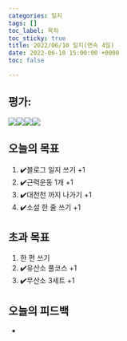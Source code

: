 ```yaml
---
categories: 일지
tags: []
toc_label: 목차
toc_sticky: true
title: 2022/06/10 일지(연속 4일)
date: 2022-06-10 15:00:00 +0000
toc: false

---
```

## 평가:

![](/blog/assets/images/s_rank.webp)![](/blog/assets/images/a_rank.webp)![](/blog/assets/images/b_rank.webp)![](/blog/assets/images/c_rank.webp)

## 오늘의 목표

1. :heavy_check_mark:블로그 일지 쓰기 +1
2. :heavy_check_mark:근력운동 1개 +1
3. :heavy_check_mark:대천천 까지 나가기 +1
4. :heavy_check_mark:소설 한 줄 쓰기 +1

## 초과 목표

1. 한 편 쓰기
2. :heavy_check_mark:유산소 풀코스 +1
3. :heavy_check_mark:무산소 3세트 +1

## 오늘의 피드백

* 